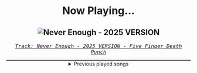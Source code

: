 <div align="center"> 
<h1>Now Playing...</h1>

![Never Enough - 2025 VERSION](https://i.scdn.co/image/ab67616d00001e0216f8d626d2cc6ab58a63609e)
--
_<samp><a href="https://open.spotify.com/track/07Ex8nzyAZpTOdRyDYOkUx">Track: Never Enough - 2025 VERSION - Five Finger Death Punch</a></samp>_

<div style="border: 1px #4B5054 solid"></div>
<details>
  <summary>
    Previous played songs
  </summary>
  <table>
    <thead>
      <tr>
        <th>
          Artist
        </th>
        <th>
          Song
        </th>
        <th>
          Link
        </th>
      </tr>
    </thead>
    <tbody>
      <tr><td>Five Finger Death Punch</td><td>Never Enough - 2025 VERSION</td><td><a href="https://open.spotify.com/track/07Ex8nzyAZpTOdRyDYOkUx">https://open.spotify.com/track/07Ex8nzyAZpTOdRyDYOkUx</a></td></tr><tr><td>Five Finger Death Punch</td><td>Burn MF - 2025 VERSION</td><td><a href="https://open.spotify.com/track/62SbIksqvw8VZ1rHXnGrdp">https://open.spotify.com/track/62SbIksqvw8VZ1rHXnGrdp</a></td></tr><tr><td>Our Promise</td><td>Panic Waves</td><td><a href="https://open.spotify.com/track/2UE48m09FyDdc6Ot1sGKqS">https://open.spotify.com/track/2UE48m09FyDdc6Ot1sGKqS</a></td></tr><tr><td>STARSET</td><td>SHATTERED DREAMS</td><td><a href="https://open.spotify.com/track/6Fa7c0b952q10e4nBeIxhg">https://open.spotify.com/track/6Fa7c0b952q10e4nBeIxhg</a></td></tr><tr><td>The Plot In You</td><td>Silence</td><td><a href="https://open.spotify.com/track/7tv8zTisovOo3Xb9KAVOpa">https://open.spotify.com/track/7tv8zTisovOo3Xb9KAVOpa</a></td></tr><tr><td>Poppy</td><td>new way out</td><td><a href="https://open.spotify.com/track/78GAQZUGa11v6f8ozhGqbM">https://open.spotify.com/track/78GAQZUGa11v6f8ozhGqbM</a></td></tr><tr><td>Ankor</td><td>MADARA · endless dream</td><td><a href="https://open.spotify.com/track/1DHbRaVkKEUneuzlVN4Yoc">https://open.spotify.com/track/1DHbRaVkKEUneuzlVN4Yoc</a></td></tr><tr><td>Orbit Culture</td><td>The Storm</td><td><a href="https://open.spotify.com/track/2JfTQ0BylVCf0fDm2NjVxA">https://open.spotify.com/track/2JfTQ0BylVCf0fDm2NjVxA</a></td></tr><tr><td>Atlas</td><td>Salt And Sulfur</td><td><a href="https://open.spotify.com/track/7ueYiupji0ihYgf8T3tTUl">https://open.spotify.com/track/7ueYiupji0ihYgf8T3tTUl</a></td></tr><tr><td>Toa5t</td><td>Seven Sins</td><td><a href="https://open.spotify.com/track/7GfcXFZI7wJwFxTAY7ZQNU">https://open.spotify.com/track/7GfcXFZI7wJwFxTAY7ZQNU</a></td></tr><tr><td>ASHEN</td><td>Oblivion</td><td><a href="https://open.spotify.com/track/2FRswSryr77ZnU5arQbfH2">https://open.spotify.com/track/2FRswSryr77ZnU5arQbfH2</a></td></tr><tr><td>Dayseeker</td><td>Sleeptalk</td><td><a href="https://open.spotify.com/track/53Ssvy5Rww0BPTtOw375zW">https://open.spotify.com/track/53Ssvy5Rww0BPTtOw375zW</a></td></tr><tr><td>Downswing</td><td>Too Little Too Late</td><td><a href="https://open.spotify.com/track/6yG7803AOYRgHSAaCY12en">https://open.spotify.com/track/6yG7803AOYRgHSAaCY12en</a></td></tr><tr><td>Caskets</td><td>The Only Heaven You'll Know</td><td><a href="https://open.spotify.com/track/4w1kRlzCTYQKXKXX2UULcK">https://open.spotify.com/track/4w1kRlzCTYQKXKXX2UULcK</a></td></tr><tr><td>Versus Me</td><td>Echoes</td><td><a href="https://open.spotify.com/track/72mfxZKrn7uUGJ5VIHQctO">https://open.spotify.com/track/72mfxZKrn7uUGJ5VIHQctO</a></td></tr><tr><td>Architects</td><td>Blackhole</td><td><a href="https://open.spotify.com/track/04yjYHGB3aoyS3q7D7LiKy">https://open.spotify.com/track/04yjYHGB3aoyS3q7D7LiKy</a></td></tr><tr><td>Adept</td><td>Parting Ways</td><td><a href="https://open.spotify.com/track/02z82YXVP6bQlIUt7r3gK5">https://open.spotify.com/track/02z82YXVP6bQlIUt7r3gK5</a></td></tr><tr><td>Nevertel</td><td>Some Things</td><td><a href="https://open.spotify.com/track/5YiZTYIfI5gdsL0evuC1nz">https://open.spotify.com/track/5YiZTYIfI5gdsL0evuC1nz</a></td></tr><tr><td>Solence</td><td>Dead_Alive</td><td><a href="https://open.spotify.com/track/4pZJXU5qsZfWj5Gnp5UgSR">https://open.spotify.com/track/4pZJXU5qsZfWj5Gnp5UgSR</a></td></tr><tr><td>Wind Walkers</td><td>Hereditary</td><td><a href="https://open.spotify.com/track/4j4NCpKg0dZKqepfdwL1KH">https://open.spotify.com/track/4j4NCpKg0dZKqepfdwL1KH</a></td></tr>
    </tbody>
  </table>
</details>

</div>
